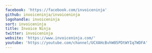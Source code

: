 ```yaml
---
facebook: 'https://facebook.com/invoiceninja'
github: invoiceninja/invoiceninja
logohandle: invoiceninja
sort: invoiceninja
title: Invoice Ninja
twitter: invoiceninja
website: 'https://www.invoiceninja.com/'
youtube: 'https://youtube.com/channel/UCXAHcBvhW05PDtWYIq7WDFA'
---
```

